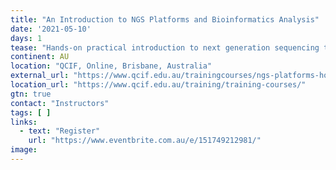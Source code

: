 ```yaml
---
title: "An Introduction to NGS Platforms and Bioinformatics Analysis"
date: '2021-05-10'
days: 1
tease: "Hands-on practical introduction to next generation sequencing technologies. No prior experience of using Galaxy is required."
continent: AU
location: "QCIF, Online, Brisbane, Australia"
external_url: "https://www.qcif.edu.au/trainingcourses/ngs-platforms-how-data-generation-impacts-bioinformatics-analysis/"
location_url: "https://www.qcif.edu.au/training/training-courses/"
gtn: true
contact: "Instructors"
tags: [ ]
links:
  - text: "Register"
    url: "https://www.eventbrite.com.au/e/151749212981/"
image: 
---
```

